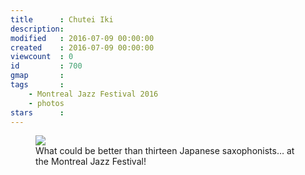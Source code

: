 ```yaml
---
title      : Chutei Iki
description: 
modified   : 2016-07-09 00:00:00
created    : 2016-07-09 00:00:00
viewcount  : 0
id         : 700
gmap       : 
tags       :
    - Montreal Jazz Festival 2016
    - photos
stars      : 
---
```


<figure>
    <img src="chutei-iki.jpg">
    <figcaption>What could be better than thirteen Japanese saxophonists… at the Montreal Jazz Festival!</figcaption>
</figure>
